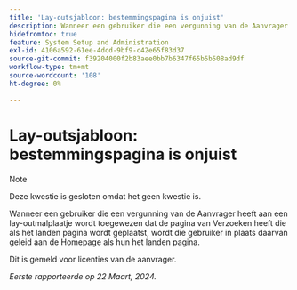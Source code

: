 ```yaml
---
title: 'Lay-outsjabloon: bestemmingspagina is onjuist'
description: Wanneer een gebruiker die een vergunning van de Aanvrager heeft aan een lay-outmalplaatje wordt toegewezen dat de pagina van Verzoeken heeft die als het landen pagina wordt geplaatst, wordt die gebruiker in plaats daarvan geleid aan de Homepage als hun het landen pagina.
hidefromtoc: true
feature: System Setup and Administration
exl-id: 4106a592-61ee-4dcd-9bf9-c42e65f83d37
source-git-commit: f39204000f2b83aee0bb7b6347f65b5b508ad9df
workflow-type: tm+mt
source-wordcount: '108'
ht-degree: 0%

---
```


# Lay-outsjabloon: bestemmingspagina is onjuist

>[!NOTE]
>
>Deze kwestie is gesloten omdat het geen kwestie is.

Wanneer een gebruiker die een vergunning van de Aanvrager heeft aan een lay-outmalplaatje wordt toegewezen dat de pagina van Verzoeken heeft die als het landen pagina wordt geplaatst, wordt die gebruiker in plaats daarvan geleid aan de Homepage als hun het landen pagina.

Dit is gemeld voor licenties van de aanvrager.

_Eerste rapporteerde op 22 Maart, 2024._
